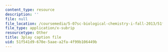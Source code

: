 ```yaml
---
content_type: resource
description: ''
file: null
file_location: /coursemedia/5-07sc-biological-chemistry-i-fall-2013/51f541d9670e5aaea2fa4f99b106449b_15IeTaS5AUI.srt
file_type: application/x-subrip
resourcetype: Other
title: 3play caption file
uid: 51f541d9-670e-5aae-a2fa-4f99b106449b
---
```

